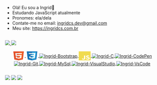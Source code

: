 
-    Olá! Eu sou a Ingrid👋
-    Estudando JavaScript atualmente
-    Pronomes: ela/dela
-    Contate-me no email: ingridcs.dev@gmail.com 
-    Meu site: https://ingridcs.com.br

<br>

<div>
  <a href="https://github.com/IngrdCS">
  <img height="180em" src="https://github-readme-stats.vercel.app/api?username=IngrdCS&show_icons=true&theme=dark&include_all_commits=true&count_private=true"/>
  <img height="180em" src="https://github-readme-stats.vercel.app/api/top-langs/?username=IngrdCS&layout=compact&langs_count=7&theme=dark"/>
</div>

<div style="display: inline_block" align="center"><br>
  <img align="center" alt="Ingrid-HTML" height="30" width="40" src="https://raw.githubusercontent.com/devicons/devicon/master/icons/html5/html5-original.svg"/>
  <img align="center" alt="Ingrid-CSS" height="30" width="40" src="https://raw.githubusercontent.com/devicons/devicon/master/icons/css3/css3-original.svg"/>
  <img align="center" alt="Ingrid-Bootstrap" height="30" width="40" src="https://cdn.jsdelivr.net/gh/devicons/devicon/icons/bootstrap/bootstrap-plain.svg"/>
  <img align="center" alt="Ingrid-Js" height="30" width="40" src="https://raw.githubusercontent.com/devicons/devicon/master/icons/javascript/javascript-plain.svg"/>
  <img align="center" alt="Ingrid-C" height="30" width="40" src="https://cdn.jsdelivr.net/gh/devicons/devicon/icons/c/c-original.svg"/>
  <img align="center" alt="Ingrid-CodePen" height="30" width="40" src="https://cdn.jsdelivr.net/gh/devicons/devicon/icons/codepen/codepen-plain.svg"/>
  <img align="center" alt="Ingrid-Git" height="30" width="40" src="https://cdn.jsdelivr.net/gh/devicons/devicon/icons/git/git-original-wordmark.svg"/>
  <img align="center" alt="Ingrid-MySql" height="30" width="40" src="https://cdn.jsdelivr.net/gh/devicons/devicon/icons/mysql/mysql-original.svg"/>
  <img align="center" alt="Ingrid-VisualStudio" height="30" width="40" src="https://cdn.jsdelivr.net/gh/devicons/devicon/icons/visualstudio/visualstudio-plain.svg"/>
  <img align="center" alt="Ingrid-VsCode" height="30" width="40" src="https://cdn.jsdelivr.net/gh/devicons/devicon/icons/vscode/vscode-original.svg""/>
  

      
          

  </div>
  
   ##
 
<div> 
 
  <a href="https://instagram.com/ingrdcs" target="_blank"><img src="https://img.shields.io/badge/-Instagram-%23E4405F?style=for-the-badge&logo=instagram&logoColor=white" target="_blank"></a>
  <a href = "mailto:ingridcs.dev@gmail.com"><img src="https://img.shields.io/badge/-Gmail-%23333?style=for-the-badge&logo=gmail&logoColor=white" target="_blank"></a>
  <a href="https://www.linkedin.com/in/ingrid-carvalho-881602225/" target="_blank"><img src="https://img.shields.io/badge/-LinkedIn-%230077B5?style=for-the-badge&logo=linkedin&logoColor=white" target="_blank"></a> 
  
